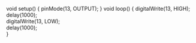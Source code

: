 void setup() 
{
  pinMode(13, OUTPUT);
}
void loop()
{
  digitalWrite(13, HIGH);   
  delay(1000);                       
  digitalWrite(13, LOW);    
  delay(1000);              
}
